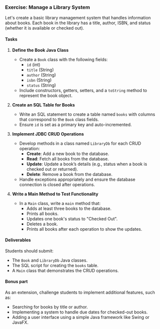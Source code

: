 
### Exercise: Manage a Library System

Let's create a basic library management system that handles information about books. Each book in the library has a title, author, ISBN, and status (whether it is available or checked out).

#### Tasks
1. **Define the Book Java Class**
    - Create a `Book` class with the following fields:
        - `id` (int)
        - `title` (String)
        - `author` (String)
        - `isbn` (String)
        - `status` (String)
    - Include constructors, getters, setters, and a `toString` method to represent the book object.

2. **Create an SQL Table for Books**
    - Write an SQL statement to create a table named `books` with columns that correspond to the `Book` class fields.
    - Ensure `id` is set as a primary key and auto-incremented.

3. **Implement JDBC CRUD Operations**
    - Develop methods in a class named `LibraryDb` for each CRUD operation:
        - **Create**: Add a new book to the database.
        - **Read**: Fetch all books from the database.
        - **Update**: Update a book’s details (e.g., status when a book is checked out or returned).
        - **Delete**: Remove a book from the database.
    - Handle exceptions appropriately and ensure the database connection is closed after operations.

4. **Write a Main Method to Test Functionality**
    - In a `Main` class, write a `main` method that:
        - Adds at least three books to the database.
        - Prints all books.
        - Updates one book's status to "Checked Out".
        - Deletes a book.
        - Prints all books after each operation to show the updates.

#### Deliverables
Students should submit:
- The `Book` and `LibraryDb` Java classes.
- The SQL script for creating the `books` table.
- A `Main` class that demonstrates the CRUD operations.

#### Bonus part
As an extension, challenge students to implement additional features, such as:
- Searching for books by title or author.
- Implementing a system to handle due dates for checked-out books.
- Adding a user interface using a simple Java framework like Swing or JavaFX.
